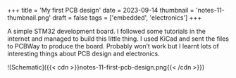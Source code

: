 +++
title = 'My first PCB design'
date = 2023-09-14
thumbnail = 'notes-11-thumbnail.png'
draft = false
tags = ['embedded', 'electronics']
+++

A simple STM32 development board. I followed some tutorials in the internet and managed to build this little thing. I used KiCad and sent the files to PCBWay to produce the board. Probably won’t work but I learnt lots of interesting things about PCB design and electronics.

![Schematic]({{< cdn >}}notes-11-first-pcb-design.png{{< /cdn >}})
